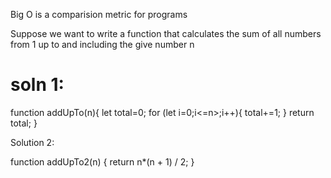 Big O is a comparision metric for programs


Suppose we want to write a function that calculates the sum of all numbers from 1 up to and including the give number n 

<h1>soln 1:</h1>

function addUpTo(n){
    let total=0;
    for (let i=0;i<=n>;i++){
        total+=1;
    }
    return total;
}


Solution 2:

function addUpTo2(n) {
    return n*(n + 1) / 2;
}